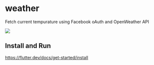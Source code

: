 # weather

Fetch current tempurature using Facebook oAuth and OpenWeather API

![](https://media.giphy.com/media/72AtGoGFGqJdmnOtzh/giphy.gif)

## Install and Run
https://flutter.dev/docs/get-started/install
